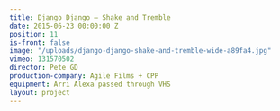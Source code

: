 ```yaml
---
title: Django Django — Shake and Tremble
date: 2015-06-23 00:00:00 Z
position: 11
is-front: false
image: "/uploads/django-django-shake-and-tremble-wide-a89fa4.jpg"
vimeo: 131570502
director: Pete GD
production-company: Agile Films + CPP
equipment: Arri Alexa passed through VHS
layout: project
---
```


